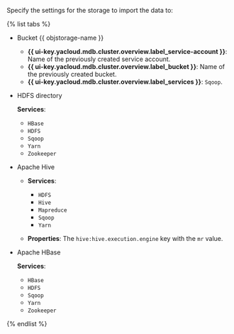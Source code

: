 Specify the settings for the storage to import the data to:

{% list tabs %}

- Bucket {{ objstorage-name }}

   * **{{ ui-key.yacloud.mdb.cluster.overview.label_service-account }}**: Name of the previously created service account.
   * **{{ ui-key.yacloud.mdb.cluster.overview.label_bucket }}**: Name of the previously created bucket.
   * **{{ ui-key.yacloud.mdb.cluster.overview.label_services }}**: `Sqoop`.

- HDFS directory

   **Services**:

   * `HBase`
   * `HDFS`
   * `Sqoop`
   * `Yarn`
   * `Zookeeper`

- Apache Hive

   * **Services**:

      * `HDFS`
      * `Hive`
      * `Mapreduce`
      * `Sqoop`
      * `Yarn`

   * **Properties**: The `hive:hive.execution.engine` key with the `mr` value.

- Apache HBase

   **Services**:

   * `HBase`
   * `HDFS`
   * `Sqoop`
   * `Yarn`
   * `Zookeeper`

{% endlist %}
